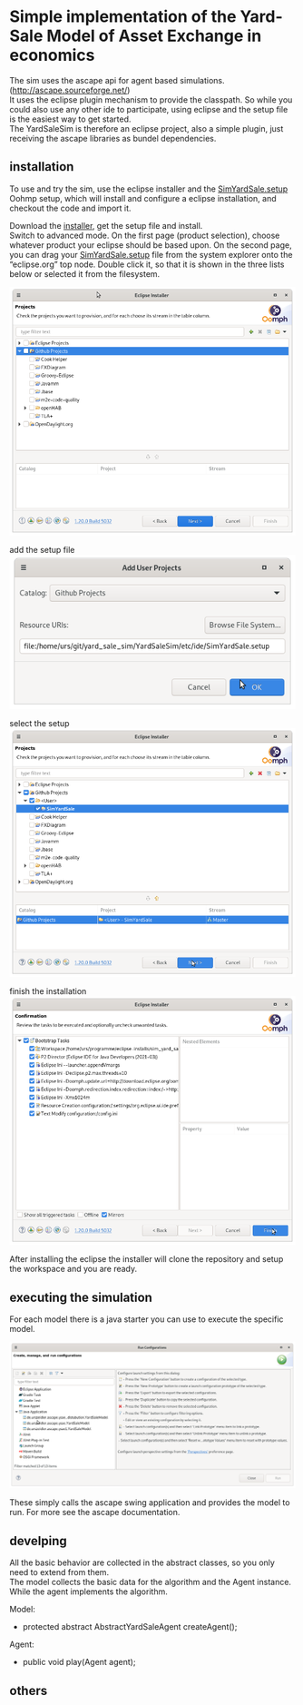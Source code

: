 # Simple implementation of the Yard-Sale Model of Asset Exchange in economics

The sim uses the ascape api for agent based simulations. (http://ascape.sourceforge.net/)  
It uses the eclipse plugin mechanism to provide the classpath. So while you could also use any other ide to participate, using eclipse and the setup file is the easiest way to get started.  
The YardSaleSim is therefore an eclipse project, also a simple plugin, just receiving the ascape libraries as bundel dependencies. 

## installation 

To use and try the sim, use the eclipse installer and the [SimYardSale.setup](https://raw.githubusercontent.com/UrsZeidler/yard_sale_sim/master/YardSaleSim/etc/ide/SimYardSale.setup) Oohmp setup, which will install and configure a eclipse installation, and checkout the code and import it.

Download the [installer](https://wiki.eclipse.org/Eclipse_Installer), get the setup file and install.  
Switch to advanced mode. On the first page (product selection), choose whatever product your eclipse should be based upon. On the second page, you can drag your [SimYardSale.setup](https://raw.githubusercontent.com/UrsZeidler/yard_sale_sim/master/YardSaleSim/etc/ide/SimYardSale.setup) file from the system explorer onto the “eclipse.org” top node. Double click it, so that it is shown in the three lists below or selected it from the filesystem.


![start-state](doc/image/install-1.png "Start state")

add the setup file  
![add setup file](doc/image/install-2.png "add setup file")

select the setup  
![select the setup](doc/image/install-3.png "select the setup")

finish the installation  
![finish the installation](doc/image/install-4.png "finish the installation")

After installing the eclipse the installer will clone the repository and setup the workspace and you are ready.

## executing the simulation

For each model there is a java starter you can use to execute the specific model.  

![start-config](doc/image/start-configuration.png "Start config")

These simply calls the ascape swing application and provides the model to run. For more see the ascape documentation.

## develping

All the basic behavior are collected in the abstract classes, so you only need to extend from them.  
The model collects the basic data for the algorithm and the Agent instance. While the agent implements the algorithm.

Model:  
* protected abstract AbstractYardSaleAgent createAgent();

Agent:  
* public void play(Agent agent);


## others